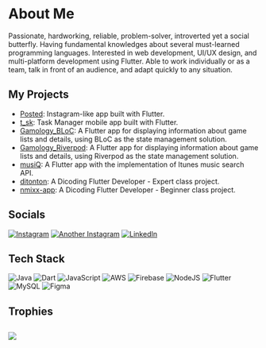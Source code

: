 # About Me
Passionate, hardworking, reliable, problem-solver, introverted yet a social butterfly. Having fundamental knowledges about several must-learned programming languages. Interested in web development, UI/UX design, and multi-platform development using Flutter. Able to work individually or as a team, talk in front of an audience, and adapt quickly to any situation.

## My Projects

- [Posted](https://github.com/izier/posted): Instagram-like app built with Flutter.
- [t_sk](https://github.com/izier/t_sk): Task Manager mobile app built with Flutter.
- [Gamology_BLoC](https://github.com/izier/Gamology_BLoC): A Flutter app for displaying information about game lists and details, using BLoC as the state management solution.
- [Gamology_Riverpod](https://github.com/izier/Gamology_Riverpod): A Flutter app for displaying information about game lists and details, using Riverpod as the state management solution.
- [musiQ](https://github.com/izier/musiQ): A Flutter app with the implementation of Itunes music search API.
- [ditonton](https://github.com/izier/ditonton): A Dicoding Flutter Developer - Expert class project.
- [nmixx-app](https://github.com/izier/nmixx-app): A Dicoding Flutter Developer - Beginner class project.


## Socials
[![Instagram](https://img.shields.io/badge/Instagram-%23E4405F.svg?logo=Instagram&logoColor=white)](https://instagram.com/i.zier) [![Another Instagram](https://img.shields.io/badge/Instagram-%23E4405F.svg?logo=Instagram&logoColor=white)](https://instagram.com/ui.byiz) [![LinkedIn](https://img.shields.io/badge/LinkedIn-%230077B5.svg?logo=linkedin&logoColor=white)](https://linkedin.com/in/faizirfanudin) 

## Tech Stack
![Java](https://img.shields.io/badge/java-%23ED8B00.svg?style=for-the-badge&logo=java&logoColor=white) ![Dart](https://img.shields.io/badge/dart-%230175C2.svg?style=for-the-badge&logo=dart&logoColor=white) ![JavaScript](https://img.shields.io/badge/javascript-%23323330.svg?style=for-the-badge&logo=javascript&logoColor=%23F7DF1E) ![AWS](https://img.shields.io/badge/AWS-%23FF9900.svg?style=for-the-badge&logo=amazon-aws&logoColor=white) ![Firebase](https://img.shields.io/badge/firebase-%23039BE5.svg?style=for-the-badge&logo=firebase) ![NodeJS](https://img.shields.io/badge/node.js-6DA55F?style=for-the-badge&logo=node.js&logoColor=white) ![Flutter](https://img.shields.io/badge/Flutter-%2302569B.svg?style=for-the-badge&logo=Flutter&logoColor=white) ![MySQL](https://img.shields.io/badge/mysql-%2300f.svg?style=for-the-badge&logo=mysql&logoColor=white) 	![Figma](https://img.shields.io/badge/figma-%23F24E1E.svg?style=for-the-badge&logo=figma&logoColor=white)

## Trophies
![](https://github-profile-trophy.vercel.app/?username=izier&theme=radical&no-frame=true&no-bg=false&margin-w=4)
---
